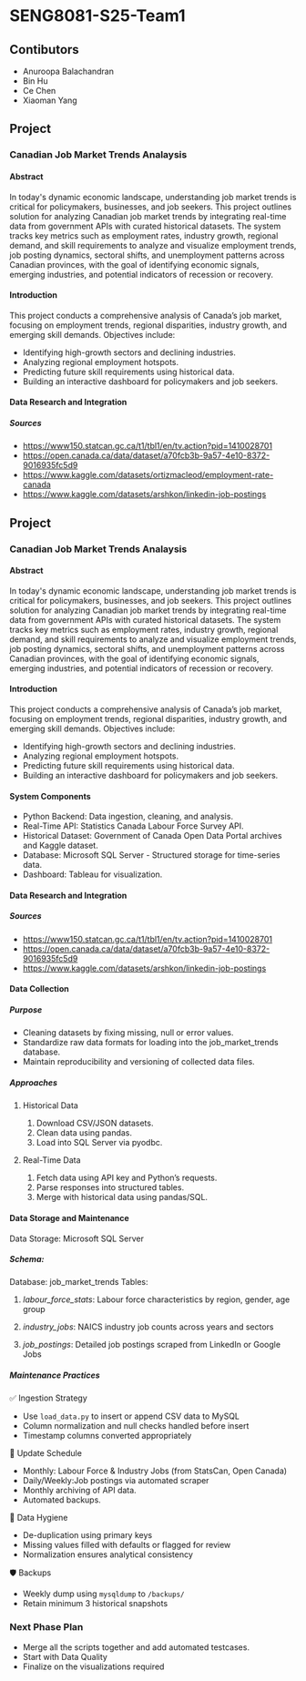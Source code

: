 # SENG8081-S25-Team1
## Contibutors
* Anuroopa Balachandran
* Bin Hu
* Ce Chen
* Xiaoman Yang

## Project
### Canadian Job Market Trends Analaysis 

#### Abstract
In today's dynamic economic landscape, understanding job market trends is critical for policymakers, businesses, and job seekers. This project outlines solution for analyzing Canadian job market trends by integrating real-time data from government APIs with curated historical datasets. The system tracks key metrics such as employment rates, industry growth, regional demand, and skill requirements to analyze and visualize employment trends, job posting dynamics, sectoral shifts, and unemployment patterns across Canadian provinces, with the goal of identifying economic signals, emerging industries, and potential indicators of recession or recovery.

#### Introduction
This project conducts a comprehensive analysis of Canada’s job market, focusing on employment trends, regional disparities, industry growth, and emerging skill demands. Objectives include:
* Identifying high-growth sectors and declining industries.
* Analyzing regional employment hotspots.
* Predicting future skill requirements using historical data.
* Building an interactive dashboard for policymakers and job seekers.

#### Data Research and Integration

##### Sources
* https://www150.statcan.gc.ca/t1/tbl1/en/tv.action?pid=1410028701
* https://open.canada.ca/data/dataset/a70fcb3b-9a57-4e10-8372-9016935fc5d9
* https://www.kaggle.com/datasets/ortizmacleod/employment-rate-canada
* https://www.kaggle.com/datasets/arshkon/linkedin-job-postings

## Project
### Canadian Job Market Trends Analaysis 

#### Abstract
In today's dynamic economic landscape, understanding job market trends is critical for policymakers, businesses, and job seekers. This project outlines solution for analyzing Canadian job market trends by integrating real-time data from government APIs with curated historical datasets. The system tracks key metrics such as employment rates, industry growth, regional demand, and skill requirements to analyze and visualize employment trends, job posting dynamics, sectoral shifts, and unemployment patterns across Canadian provinces, with the goal of identifying economic signals, emerging industries, and potential indicators of recession or recovery.

#### Introduction
This project conducts a comprehensive analysis of Canada’s job market, focusing on employment trends, regional disparities, industry growth, and emerging skill demands. Objectives include:
* Identifying high-growth sectors and declining industries.
* Analyzing regional employment hotspots.
* Predicting future skill requirements using historical data.
* Building an interactive dashboard for policymakers and job seekers.

#### System Components
* Python Backend: Data ingestion, cleaning, and analysis.
* Real-Time API: Statistics Canada Labour Force Survey API.
* Historical Dataset: Government of Canada Open Data Portal archives and Kaggle dataset.
* Database: Microsoft SQL Server - Structured storage for time-series data.
* Dashboard: Tableau for visualization.

#### Data Research and Integration

##### Sources
* https://www150.statcan.gc.ca/t1/tbl1/en/tv.action?pid=1410028701
* https://open.canada.ca/data/dataset/a70fcb3b-9a57-4e10-8372-9016935fc5d9
* https://www.kaggle.com/datasets/arshkon/linkedin-job-postings

#### Data Collection

##### Purpose

- Cleaning datasets by fixing missing, null or error values.
- Standardize raw data formats for loading into the job_market_trends database.
- Maintain reproducibility and versioning of collected data files.

##### Approaches

1. Historical Data
    1. Download CSV/JSON datasets.
    2. Clean data using pandas.
    3. Load into SQL Server via pyodbc.

2. Real-Time Data
    1. Fetch data using API key and Python’s requests.
    2. Parse responses into structured tables.
    3. Merge with historical data using pandas/SQL.

#### Data Storage and Maintenance

Data Storage: Microsoft SQL Server

##### Schema: 

Database: job_market_trends
Tables: 
1. _labour_force_stats_: Labour force characteristics by region, gender, age group

2. _industry_jobs_: NAICS industry job counts across years and sectors

3. _job_postings_: Detailed job postings scraped from LinkedIn or Google Jobs

##### Maintenance Practices

✅ Ingestion Strategy
- Use `load_data.py` to insert or append CSV data to MySQL
- Column normalization and null checks handled before insert
- Timestamp columns converted appropriately

🔄 Update Schedule
- Monthly: Labour Force & Industry Jobs (from StatsCan, Open Canada)
- Daily/Weekly:Job postings via automated scraper
- Monthly archiving of API data.
- Automated backups.

🧹 Data Hygiene
- De-duplication using primary keys
- Missing values filled with defaults or flagged for review
- Normalization ensures analytical consistency

🛡️ Backups
- Weekly dump using `mysqldump` to `/backups/`
- Retain minimum 3 historical snapshots

### Next Phase Plan
- Merge all the scripts together and add automated testcases.
- Start with Data Quality
- Finalize on the visualizations required





